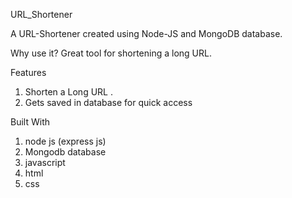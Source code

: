 URL_Shortener


A URL-Shortener created using Node-JS and MongoDB database.

Why use it?
Great tool for shortening a long URL.

Features

1. Shorten a Long URL .
2. Gets saved in database for quick access

Built With

1. node js (express js)
2. Mongodb database
3. javascript
4. html
5. css
